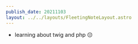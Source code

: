 ```yaml
---
publish_date: 20211103    
layout: ../../layouts/FleetingNoteLayout.astro
---
```

- learning about twig and php 😔 
